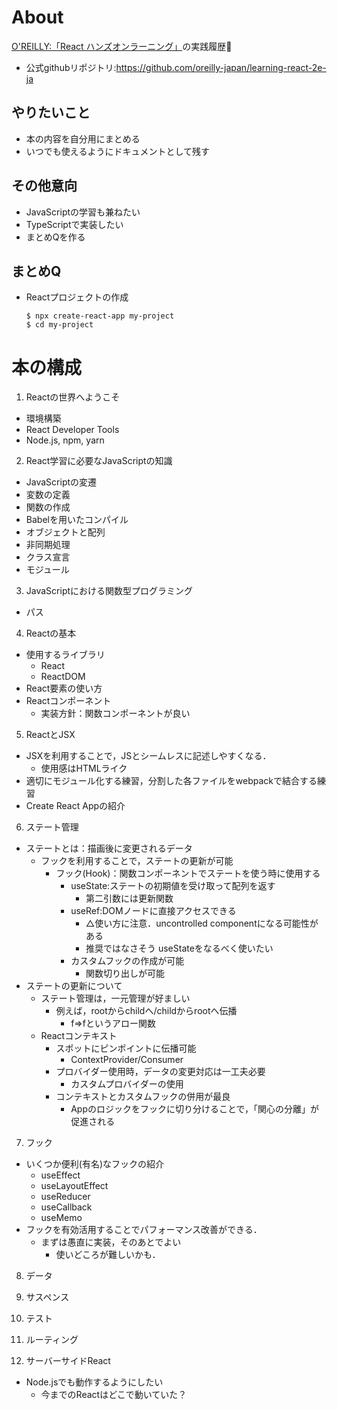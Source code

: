 # About
[O'REILLY:「React ハンズオンラーニング」](https://www.oreilly.co.jp/books/9784873119380/)の実践履歴:brain:
- 公式githubリポジトリ:https://github.com/oreilly-japan/learning-react-2e-ja

## やりたいこと
- 本の内容を自分用にまとめる
- いつでも使えるようにドキュメントとして残す

## その他意向
- JavaScriptの学習も兼ねたい
- TypeScriptで実装したい
- まとめQを作る

## まとめQ
- Reactプロジェクトの作成
    ```Shell
    $ npx create-react-app my-project
    $ cd my-project
    ```

# 本の構成
1. Reactの世界へようこそ
 - 環境構築
  - React Developer Tools
  - Node.js, npm, yarn

2. React学習に必要なJavaScriptの知識
 - JavaScriptの変遷
  - 変数の定義
  - 関数の作成
  - Babelを用いたコンパイル
  - オブジェクトと配列
  - 非同期処理
  - クラス宣言
  - モジュール

3. JavaScriptにおける関数型プログラミング
 - パス

4. Reactの基本
 - 使用するライブラリ
   - React
   - ReactDOM
 - React要素の使い方
 - Reactコンポーネント
   - 実装方針：関数コンポーネントが良い

5. ReactとJSX
 - JSXを利用することで，JSとシームレスに記述しやすくなる．
   - 使用感はHTMLライク
 - 適切にモジュール化する練習，分割した各ファイルをwebpackで結合する練習
 - Create React Appの紹介
  
6. ステート管理
 - ステートとは：描画後に変更されるデータ
   - フックを利用することで，ステートの更新が可能
     - フック(Hook)：関数コンポーネントでステートを使う時に使用する
       - useState:ステートの初期値を受け取って配列を返す
         - 第二引数には更新関数
       - useRef:DOMノードに直接アクセスできる
         - △使い方に注意．uncontrolled componentになる可能性がある
         - 推奨ではなさそう useStateをなるべく使いたい
       - カスタムフックの作成が可能 
         - 関数切り出しが可能
 - ステートの更新について
   - ステート管理は，一元管理が好ましい 
     - 例えば，rootからchildへ/childからrootへ伝播
       - f=>fというアロー関数
   - Reactコンテキスト
     - スポットにピンポイントに伝播可能
       - ContextProvider/Consumer
     - プロバイダー使用時，データの変更対応は一工夫必要
       - カスタムプロバイダーの使用
     - コンテキストとカスタムフックの併用が最良
       - Appのロジックをフックに切り分けることで，「関心の分離」が促進される

7. フック
 - いくつか便利(有名)なフックの紹介 
   - useEffect
   - useLayoutEffect
   - useReducer
   - useCallback
   - useMemo
 - フックを有効活用することでパフォーマンス改善ができる．
   - まずは愚直に実装，そのあとでよい
     - 使いどころが難しいかも．

8. データ

9. サスペンス

10. テスト

11. ルーティング

12. サーバーサイドReact
 - Node.jsでも動作するようにしたい
   - 今までのReactはどこで動いていた？